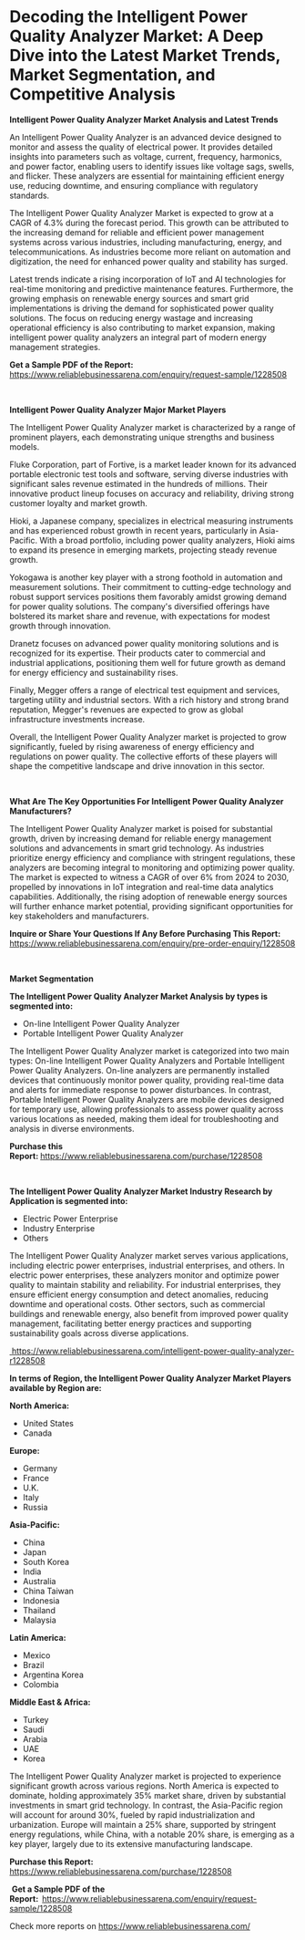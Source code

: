 <p><h1>Decoding the Intelligent Power Quality Analyzer Market: A Deep Dive into the Latest Market Trends, Market Segmentation, and Competitive Analysis</h1></p><p><strong>Intelligent Power Quality Analyzer Market Analysis and Latest Trends</strong></p>
<p><p>An Intelligent Power Quality Analyzer is an advanced device designed to monitor and assess the quality of electrical power. It provides detailed insights into parameters such as voltage, current, frequency, harmonics, and power factor, enabling users to identify issues like voltage sags, swells, and flicker. These analyzers are essential for maintaining efficient energy use, reducing downtime, and ensuring compliance with regulatory standards.</p><p>The Intelligent Power Quality Analyzer Market is expected to grow at a CAGR of 4.3% during the forecast period. This growth can be attributed to the increasing demand for reliable and efficient power management systems across various industries, including manufacturing, energy, and telecommunications. As industries become more reliant on automation and digitization, the need for enhanced power quality and stability has surged.</p><p>Latest trends indicate a rising incorporation of IoT and AI technologies for real-time monitoring and predictive maintenance features. Furthermore, the growing emphasis on renewable energy sources and smart grid implementations is driving the demand for sophisticated power quality solutions. The focus on reducing energy wastage and increasing operational efficiency is also contributing to market expansion, making intelligent power quality analyzers an integral part of modern energy management strategies.</p></p>
<p><strong>Get a Sample PDF of the Report:&nbsp;</strong> <a href="https://www.reliablebusinessarena.com/enquiry/request-sample/1228508?utm_campaign=2805&utm_medium=2&utm_source=Github&utm_content=ia&utm_term=12042025&utm_id=intelligent-power-quality-analyzer">https://www.reliablebusinessarena.com/enquiry/request-sample/1228508</a></p>
<p>&nbsp;</p>
<p><strong>Intelligent Power Quality Analyzer Major Market Players</strong></p>
<p><p>The Intelligent Power Quality Analyzer market is characterized by a range of prominent players, each demonstrating unique strengths and business models. </p><p>Fluke Corporation, part of Fortive, is a market leader known for its advanced portable electronic test tools and software, serving diverse industries with significant sales revenue estimated in the hundreds of millions. Their innovative product lineup focuses on accuracy and reliability, driving strong customer loyalty and market growth.</p><p>Hioki, a Japanese company, specializes in electrical measuring instruments and has experienced robust growth in recent years, particularly in Asia-Pacific. With a broad portfolio, including power quality analyzers, Hioki aims to expand its presence in emerging markets, projecting steady revenue growth.</p><p>Yokogawa is another key player with a strong foothold in automation and measurement solutions. Their commitment to cutting-edge technology and robust support services positions them favorably amidst growing demand for power quality solutions. The company's diversified offerings have bolstered its market share and revenue, with expectations for modest growth through innovation.</p><p>Dranetz focuses on advanced power quality monitoring solutions and is recognized for its expertise. Their products cater to commercial and industrial applications, positioning them well for future growth as demand for energy efficiency and sustainability rises.</p><p>Finally, Megger offers a range of electrical test equipment and services, targeting utility and industrial sectors. With a rich history and strong brand reputation, Megger's revenues are expected to grow as global infrastructure investments increase.</p><p>Overall, the Intelligent Power Quality Analyzer market is projected to grow significantly, fueled by rising awareness of energy efficiency and regulations on power quality. The collective efforts of these players will shape the competitive landscape and drive innovation in this sector.</p></p>
<p>&nbsp;</p>
<p><strong>What Are The Key Opportunities For Intelligent Power Quality Analyzer Manufacturers?</strong></p>
<p><p>The Intelligent Power Quality Analyzer market is poised for substantial growth, driven by increasing demand for reliable energy management solutions and advancements in smart grid technology. As industries prioritize energy efficiency and compliance with stringent regulations, these analyzers are becoming integral to monitoring and optimizing power quality. The market is expected to witness a CAGR of over 6% from 2024 to 2030, propelled by innovations in IoT integration and real-time data analytics capabilities. Additionally, the rising adoption of renewable energy sources will further enhance market potential, providing significant opportunities for key stakeholders and manufacturers.</p></p>
<p><strong>Inquire or Share Your Questions If Any Before Purchasing This Report:</strong> <a href="https://www.reliablebusinessarena.com/enquiry/pre-order-enquiry/1228508?utm_campaign=2805&utm_medium=2&utm_source=Github&utm_content=ia&utm_term=12042025&utm_id=intelligent-power-quality-analyzer">https://www.reliablebusinessarena.com/enquiry/pre-order-enquiry/1228508</a></p>
<p>&nbsp;</p>
<p><strong>Market Segmentation</strong></p>
<p><strong>The Intelligent Power Quality Analyzer Market Analysis by types is segmented into:</strong></p>
<p><ul><li>On-line Intelligent Power Quality Analyzer</li><li>Portable Intelligent Power Quality Analyzer</li></ul></p>
<p><p>The Intelligent Power Quality Analyzer market is categorized into two main types: On-line Intelligent Power Quality Analyzers and Portable Intelligent Power Quality Analyzers. On-line analyzers are permanently installed devices that continuously monitor power quality, providing real-time data and alerts for immediate response to power disturbances. In contrast, Portable Intelligent Power Quality Analyzers are mobile devices designed for temporary use, allowing professionals to assess power quality across various locations as needed, making them ideal for troubleshooting and analysis in diverse environments.</p></p>
<p><strong>Purchase this Report:&nbsp;</strong><a href="https://www.reliablebusinessarena.com/purchase/1228508?utm_campaign=2805&utm_medium=2&utm_source=Github&utm_content=ia&utm_term=12042025&utm_id=intelligent-power-quality-analyzer">https://www.reliablebusinessarena.com/purchase/1228508</a></p>
<p>&nbsp;</p>
<p><strong>The Intelligent Power Quality Analyzer Market Industry Research by Application is segmented into:</strong></p>
<p><ul><li>Electric Power Enterprise</li><li>Industry Enterprise</li><li>Others</li></ul></p>
<p><p>The Intelligent Power Quality Analyzer market serves various applications, including electric power enterprises, industrial enterprises, and others. In electric power enterprises, these analyzers monitor and optimize power quality to maintain stability and reliability. For industrial enterprises, they ensure efficient energy consumption and detect anomalies, reducing downtime and operational costs. Other sectors, such as commercial buildings and renewable energy, also benefit from improved power quality management, facilitating better energy practices and supporting sustainability goals across diverse applications.</p></p>
<p><a href="https://www.reliablebusinessarena.com/intelligent-power-quality-analyzer-r1228508?utm_campaign=2805&utm_medium=2&utm_source=Github&utm_content=ia&utm_term=12042025&utm_id=intelligent-power-quality-analyzer">&nbsp;https://www.reliablebusinessarena.com/intelligent-power-quality-analyzer-r1228508</a></p>
<p><strong>In terms of Region, the Intelligent Power Quality Analyzer Market Players available by Region are:</strong></p>
<p>
    <p> <strong> North America: </strong>
        <ul>
            <li>United States</li>
            <li>Canada</li>
        </ul>
        </p> 
    <p> <strong> Europe: </strong>
        <ul>
            <li>Germany</li>
            <li>France</li>
            <li>U.K.</li>
            <li>Italy</li>
            <li>Russia</li>
        </ul>
        </p> 
    <p> <strong> Asia-Pacific: </strong>
        <ul>
            <li>China</li>
            <li>Japan</li>
            <li>South Korea</li>
            <li>India</li>
            <li>Australia</li>
            <li>China Taiwan</li>
            <li>Indonesia</li>
            <li>Thailand</li>
            <li>Malaysia</li>
        </ul>
        </p> 
    <p> <strong> Latin America: </strong>
        <ul>
            <li>Mexico</li>
            <li>Brazil</li>
            <li>Argentina Korea</li>
            <li>Colombia</li>
        </ul>
        </p> 
    <p> <strong> Middle East & Africa: </strong>
        <ul>
            <li>Turkey</li>
            <li>Saudi</li>
            <li>Arabia</li>
            <li>UAE</li>
            <li>Korea</li>
        </ul>
    </p>
    </p>
<p><p>The Intelligent Power Quality Analyzer market is projected to experience significant growth across various regions. North America is expected to dominate, holding approximately 35% market share, driven by substantial investments in smart grid technology. In contrast, the Asia-Pacific region will account for around 30%, fueled by rapid industrialization and urbanization. Europe will maintain a 25% share, supported by stringent energy regulations, while China, with a notable 20% share, is emerging as a key player, largely due to its extensive manufacturing landscape.</p></p>
<p><strong>Purchase this Report: </strong><a href="https://www.reliablebusinessarena.com/purchase/1228508?utm_campaign=2805&utm_medium=2&utm_source=Github&utm_content=ia&utm_term=12042025&utm_id=intelligent-power-quality-analyzer">https://www.reliablebusinessarena.com/purchase/1228508</a></p>
<p>&nbsp;<strong>Get a Sample PDF of the Report:&nbsp;&nbsp;</strong><a href="https://www.reliablebusinessarena.com/enquiry/request-sample/1228508?utm_campaign=2805&utm_medium=2&utm_source=Github&utm_content=ia&utm_term=12042025&utm_id=intelligent-power-quality-analyzer">https://www.reliablebusinessarena.com/enquiry/request-sample/1228508</a></p>
<p><strong></strong></p>
<p>Check more reports on <a href="https://www.reliablebusinessarena.com/?utm_campaign=2805&utm_medium=2&utm_source=Github&utm_content=ia&utm_term=12042025&utm_id=intelligent-power-quality-analyzer">https://www.reliablebusinessarena.com/</a></p>